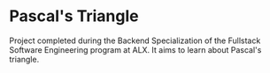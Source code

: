 # Pascal's Triangle

Project completed during the Backend Specialization of the Fullstack Software Engineering program at ALX. It aims to learn about Pascal's triangle.

